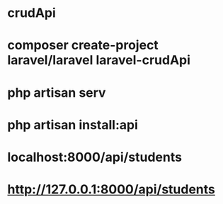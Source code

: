 # crudApi
# composer create-project laravel/laravel laravel-crudApi

# php artisan serv

# php artisan install:api

# localhost:8000/api/students
# http://127.0.0.1:8000/api/students